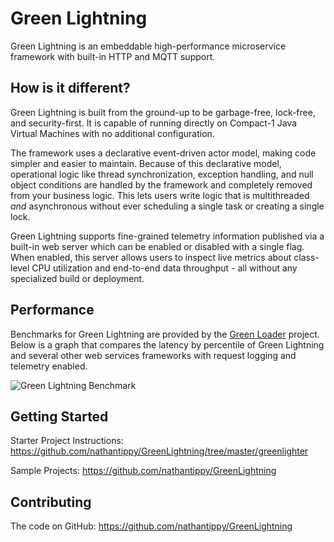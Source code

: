 # Green Lightning
Green Lightning is an embeddable high-performance microservice framework with built-in HTTP and MQTT support.

## How is it different?
Green Lightning is built from the ground-up to be garbage-free, lock-free, and security-first. It is capable of running directly on Compact-1 Java Virtual Machines with no additional configuration.

The framework uses a declarative event-driven actor model, making code simpler and easier to maintain. Because of this declarative model, operational logic like thread synchronization, exception handling, and null object conditions are handled by the framework and completely removed from your business logic. This lets users write logic that is multithreaded *and* asynchronous without ever scheduling a single task or creating a single lock.

Green Lightning supports fine-grained telemetry information published via a built-in web server which can be enabled or disabled with a single flag. When enabled, this server allows users to inspect live metrics about class-level CPU utilization and end-to-end data throughput - all without any specialized build or deployment. 

## Performance
Benchmarks for Green Lightning are provided by the [Green Loader](https://github.com/oci-pronghorn/GreenLoader) project. Below is a graph that compares the latency by percentile of Green Lightning and several other web services frameworks with request logging and telemetry enabled.

![Green Lightning Benchmark](benchmark.png)

## Getting Started

Starter Project Instructions:
https://github.com/nathantippy/GreenLightning/tree/master/greenlighter

Sample Projects:
https://github.com/nathantippy/GreenLightning

## Contributing

The code on GitHub:
https://github.com/nathantippy/GreenLightning

